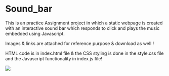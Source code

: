 # Sound_bar

This is an practice Assignment project in which a static webpage is created with an interactive sound bar which responds to click and plays the music embedded using Javascript.

Images & links are attached for reference purpose & download as well !

HTML code is in index.html file & the CSS styling is done in the style.css file and the Javascript functionality in index.js file!

<img src="https://user-images.githubusercontent.com/81765508/180314554-3f41c237-f0bc-4f49-a1f7-ffa319897be3.png">
